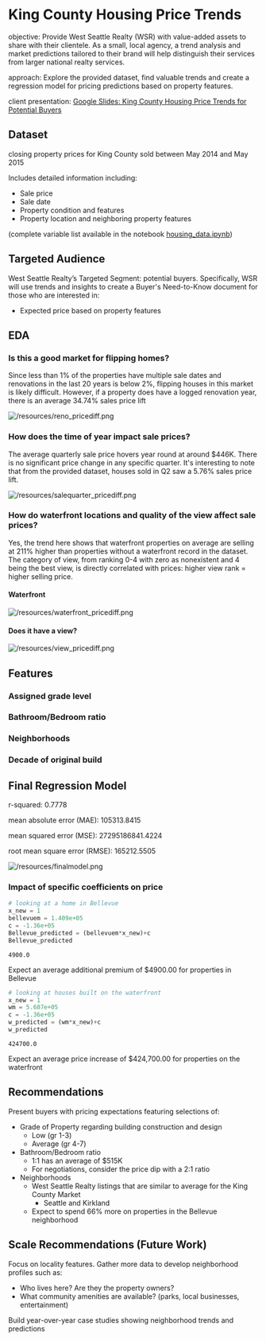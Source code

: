 # King County Housing Price Trends

objective: Provide West Seattle Realty (WSR) with value-added assets to share with their clientele. As a small, local agency, a trend analysis and market predictions tailored to their brand will help distinguish their services from larger national realty services.

approach: Explore the provided dataset, find valuable trends and create a regression model for pricing predictions based on property features.

client presentation: <a href="https://docs.google.com/presentation/d/1VheIM7FTypBAxmL6JM3dZ3q2_4CzjzBK84fcWReRD8M/edit?usp=sharing" target="_blank">Google Slides: King County Housing Price Trends for Potential Buyers</a>

## Dataset

closing property prices for King County sold between May 2014 and May 2015

Includes detailed information including: 
* Sale price
* Sale date
* Property condition and features
* Property location and neighboring property features 

(complete variable list available in the notebook <a href="housing_data.ipynb">housing_data.ipynb</a>)



## Targeted Audience

West Seattle Realty’s Targeted Segment: potential buyers. Specifically, WSR will use trends and insights to create a Buyer's Need-to-Know document for those who are interested in: 
* Expected price based on property features


## EDA

### Is this a good market for flipping homes?

Since less than 1% of the properties have multiple sale dates and renovations in the last 20 years is below 2%, flipping houses in this market is likely difficult. However, if a property does have a logged renovation year, there is an average 34.74% sales price lift

![/resources/reno_pricediff.png](/resources/reno_pricediff.png)

### How does the time of year impact sale prices?

The average quarterly sale price hovers year round at around $446K. There is no significant price change in any specific quarter. It's interesting to note that from the provided dataset, houses sold in Q2 saw a 5.76% sales price lift.

![/resources/salequarter_pricediff.png](/resources/salequarter_pricediff.png)

### How do waterfront locations and quality of the view affect sale prices?

Yes, the trend here shows that waterfront properties on average are selling at 211% higher than properties without a waterfront record in the dataset. The category of view, from ranking 0-4 with zero as nonexistent and 4 being the best view, is directly correlated with prices: higher view rank = higher selling price.

#### Waterfront

![/resources/waterfront_pricediff.png](/resources/waterfront_pricediff.png)

#### Does it have a view?

![/resources/view_pricediff.png](/resources/view_pricediff.png)

## Features

### Assigned grade level

### Bathroom/Bedroom ratio

### Neighborhoods

### Decade of original build

## Final Regression Model

r-squared:  0.7778

mean absolute error (MAE):  105313.8415

mean squared error (MSE):  27295186841.4224

root mean square error (RMSE):  165212.5505

![/resources/finalmodel.png](/resources/finalmodel.png)

### Impact of specific coefficients on price


```python
# looking at a home in Bellevue
x_new = 1
bellevuem = 1.409e+05
c = -1.36e+05
Bellevue_predicted = (bellevuem*x_new)+c
Bellevue_predicted
```




    4900.0



Expect an average additional premium of $4900.00 for properties in Bellevue


```python
# looking at houses built on the waterfront
x_new = 1
wm = 5.607e+05
c = -1.36e+05
w_predicted = (wm*x_new)+c
w_predicted
```




    424700.0



Expect an average price increase of $424,700.00 for properties on the waterfront

## Recommendations

Present buyers with pricing expectations featuring selections of:
* Grade of Property regarding building construction and design
    * Low (gr 1-3)
    * Average (gr 4-7)
* Bathroom/Bedroom ratio 
    * 1:1 has an average of $515K
    * For negotiations, consider the price dip with a 2:1 ratio
* Neighborhoods
    * West Seattle Realty listings that are similar to average for the King County Market
        * Seattle and Kirkland
    * Expect to spend 66% more on properties in the Bellevue neighborhood


## Scale Recommendations (Future Work)

Focus on locality features. Gather more data to develop neighborhood profiles such as:
* Who lives here? Are they the property owners?
* What community amenities are available? (parks, local businesses, entertainment)

Build year-over-year case studies showing neighborhood trends and predictions

